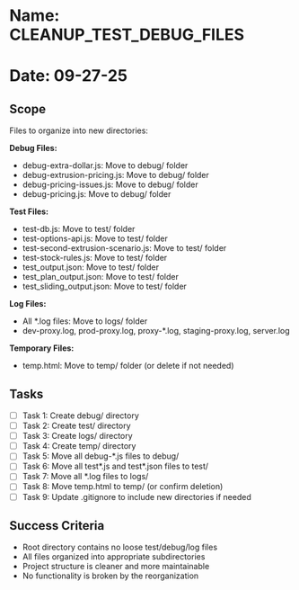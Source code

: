 # Name: CLEANUP_TEST_DEBUG_FILES
# Date: 09-27-25

## Scope
Files to organize into new directories:

**Debug Files:**
- debug-extra-dollar.js: Move to debug/ folder
- debug-extrusion-pricing.js: Move to debug/ folder
- debug-pricing-issues.js: Move to debug/ folder
- debug-pricing.js: Move to debug/ folder

**Test Files:**
- test-db.js: Move to test/ folder
- test-options-api.js: Move to test/ folder
- test-second-extrusion-scenario.js: Move to test/ folder
- test-stock-rules.js: Move to test/ folder
- test_output.json: Move to test/ folder
- test_plan_output.json: Move to test/ folder
- test_sliding_output.json: Move to test/ folder

**Log Files:**
- All *.log files: Move to logs/ folder
- dev-proxy.log, prod-proxy.log, proxy-*.log, staging-proxy.log, server.log

**Temporary Files:**
- temp.html: Move to temp/ folder (or delete if not needed)

## Tasks
- [ ] Task 1: Create debug/ directory
- [ ] Task 2: Create test/ directory
- [ ] Task 3: Create logs/ directory
- [ ] Task 4: Create temp/ directory
- [ ] Task 5: Move all debug-*.js files to debug/
- [ ] Task 6: Move all test*.js and test*.json files to test/
- [ ] Task 7: Move all *.log files to logs/
- [ ] Task 8: Move temp.html to temp/ (or confirm deletion)
- [ ] Task 9: Update .gitignore to include new directories if needed

## Success Criteria
- Root directory contains no loose test/debug/log files
- All files organized into appropriate subdirectories
- Project structure is cleaner and more maintainable
- No functionality is broken by the reorganization